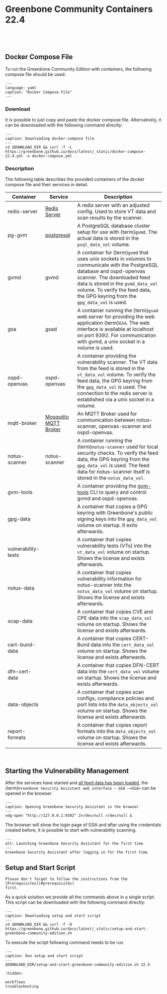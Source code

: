 # Greenbone Community Containers 22.4

```{include} /common/container/preamble.md
```

```{include} /common/container/introduction.md
```

```{include} /common/container/hardware.md
```

```{include} /common/container/prerequisites.md
```

## Docker Compose File

To run the Greenbone Community Edition with containers, the following compose
file should be used:

```{literalinclude} docker-compose.yml
---
language: yaml
caption: "Docker Compose File"
---
```

### Download

It is possible to just copy and paste the docker compose file. Alternatively,
it can be downloaded with the following command directly:

```{code-block} shell
---
caption: Downloading docker-compose file
---
cd $DOWNLOAD_DIR && curl -f -L https://greenbone.github.io/docs/latest/_static/docker-compose-22.4.yml -o docker-compose.yml
```

### Description

The following table describes the provided containers of the docker compose file
and their services in detail.

| Container | Service | Description |
|-----------|---------|-------------|
| redis-server | [Redis Server](https://redis.io/) | A redis server with an adjusted config. Used to store VT data and scan results by the scanner. |
| pg-gvm | [postgresql](https://www.postgresql.org/) | A PostgreSQL database cluster setup for use with {term}`gvmd`. The actual data is stored in the `psql_data_vol` volume. |
| gvmd | gvmd | A container for {term}`gvmd` that uses unix sockets in volumes to communicate with the PostgreSQL database and ospd-openvas scanner. The downloaded feed data is stored in the `gvmd_data_vol` volume. To verify the feed data, the GPG keyring from the `gpg_data_vol` is used. |
| gsa | gsad | A container running the {term}`gsad` web server for providing the web application {term}`GSA`. The web interface is available at localhost on port 9392. For communication with gvmd, a unix socket in a volume is used. |
| ospd-openvas | ospd-openvas | A container providing the vulnerability scanner. The VT data from the feed is stored in the `vt_data_vol` volume. To verify the feed data, the GPG keyring from the `gpg_data_vol` is used. The connection to the redis server is established via a unix socket in a volume. |
| mqtt-broker | [Mosquitto MQTT Broker](https://mosquitto.org/) | An MQTT Broker used for communication between notus-scanner, openvas-scanner and ospd-openvas. |
| notus-scanner | notus-scanner | A container running the {term}`notus-scanner` used for local security checks. To verify the feed data, the GPG keyring from the `gpg_data_vol` is used. The feed data for notus-scanner itself is stored in the `notus_data_vol`. |
| gvm-tools | | A container providing the [gvm-tools](https://github.com/greenbone/gvm-tools/) CLI to query and control gvmd and ospd-openvas. |
| gpg-data | | A container that copies a GPG keyring with Greenbone's public signing keys into the `gpg_data_vol` volume on startup. It exits afterwards. |
| vulnerability-tests | | A container that copies vulnerability tests (VTs) into the `vt_data_vol` volume on startup. Shows the license and exists afterwards. |
| notus-data | | A container that copies vulnerability information for notus-scanner into the `notus_data_vol` volume on startup. Shows the license and exists afterwards. |
| scap-data | | A container that copies CVE and CPE data into the `scap_data_vol` volume on startup. Shows the license and exists afterwards. |
| cert-bund-data | | A container that copies CERT-Bund data into the `cert_data_vol` volume on startup. Shows the license and exists afterwards. |
| dfn-cert-data | | A container that copies DFN-CERT data into the `cert_data_vol` volume on startup. Shows the license and exists afterwards. |
| data-objects | | A container that copies scan configs, compliance policies and port lists into the `data_objects_vol` volume on startup. Shows the license and exists afterwards. |
| report-formats | | A container that copies report formats into the `data_objects_vol` volume on startup. Shows the license and exists afterwards. |

```{include} /common/container/starting.md
```

```{include} /common/container/admin-user.md
```

## Starting the Vulnerability Management

After the services have started and [all feed data has been loaded](./workflows.md#loading-the-feed-changes),
the {term}`Greenbone Security Assistant web interface – GSA –<GSA>` can be opened in the browser.

```{code-block} shell
---
caption: Opening Greenbone Security Assistant in the browser
---
xdg-open "http://127.0.0.1:9392" 2>/dev/null >/dev/null &
```

The browser will show the login page of GSA and after using the credentials
created before, it is possible to start with vulnerability scanning.

```{figure} /images/GSA-22.4.png
---
alt: Launching Greenbone Security Assistant for the first time
---
Greenbone Security Assistant after logging in for the first time
```

## Setup and Start Script

```{note}
Please don't forget to follow the instructions from the [Prerequisites](#prerequisites)
first.
```

As a quick solution we provide all the commands above in a single script. This
script can be downloaded with the following command directly:

```{code-block} shell
---
caption: Downloading setup and start script
---
cd $DOWNLOAD_DIR && curl -f -O https://greenbone.github.io/docs/latest/_static/setup-and-start-greenbone-community-edition.sh
```

To execute the script following command needs to be run

```{code-block} shell
---
caption: Run setup and start script
---
$DOWNLOAD_DIR/setup-and-start-greenbone-community-edition.sh 22.4
```

```{toctree}
:hidden:

workflows
troubleshooting
```

[docker]: https://docs.docker.com/
[docker-compose]: https://docs.docker.com/compose/
